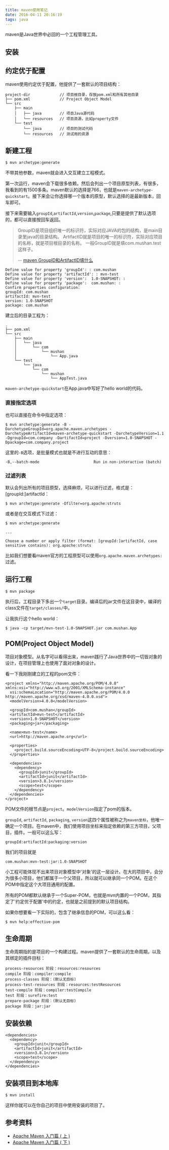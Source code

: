 ```yaml
---
title: maven使用笔记
date: 2016-04-11 20:16:19
tags: java
---
```


maven是Java世界中必回的一个工程管理工具。

<!-- more -->

## 安装

## 约定优于配置
maven使用约定优于配置，他提供了一套默认的项目结构：

```
project-dir             // 项目根目录，存放pom.xml和所有其他目录
├── pom.xml             // Project Object Model
└── src
    ├── main
    │   ├── java        // 项目Java源代码
    │   └── resources   // 项目资源，比如property文件
    └── test
        └── java        // 项目的测试代码
        └── resources   // 测试用的资源
```

## 新建工程

    $ mvn archetype:generate

不带其他参数，maven就会进入交互建立工程模式。

第一次运行，maven会下载很多依赖。然后会列出一个项目原型列表，有很多，我看到的有1500多条。maven默认的选择是766，也就是`maven-archetype-quickstart`。接下来会让你选择哪一个版本的原型，默认选择的是最新版本，回车即可。

接下来需要输入`groupId`,`artifactId`,`version`,`package`,只要是提供了默认选项的，都可以直接按回车返回。

> GroupID是项目组织唯一的标识符，实际对应JAVA的包的结构，是main目录里java的目录结构。
> ArtifactID就是项目的唯一的标识符，实际对应项目的名称，就是项目根目录的名称。
> 一般GroupID就是填com.mushan.test这样子。
> 
> -- [maven GroupID和ArtifactID填什么](http://zhidao.baidu.com/link?url=wCZVG9JcHwP-nYaUK4izNdcYSeSGA5-dd99_K2nOsPSTvA6o6M1-oSJFHKC4P-szB1YC1vEN5Ei1AUAAuprIG_)

```
Define value for property 'groupId': : com.mushan
Define value for property 'artifactId': : mvn-test
Define value for property 'version':  1.0-SNAPSHOT: :
Define value for property 'package':  com.mushan: :
Confirm properties configuration:
groupId: com.mushan
artifactId: mvn-test
version: 1.0-SNAPSHOT
package: com.mushan
```

建立后的目录工程为：

```
.
├── pom.xml
└── src
    ├── main
    │   └── java
    │       └── com
    │           └── mushan
    │               └── App.java
    └── test
        └── java
            └── com
                └── mushan
                    └── AppTest.java
```

`maven-archetype-quickstart`在App.java中写好了hello world的代码。

### 直接指定选项
也可以直接在命令中指定选项：

    $ mvn archetype:generate -B -DarchetypeGroupId=org.apache.maven.archetypes -DarchetypeArtifactId=maven-archetype-quickstart -DarchetypeVersion=1.1 -DgroupId=com.company -DartifactId=project -Dversion=1.0-SNAPSHOT -Dpackage=com.company.project

这里的`-B`选项，是批量模式也就是不进行互动的意思：

    -B,--batch-mode                        Run in non-interactive (batch)

### 过滤列表
默认会列出所有的项目原型，选择麻烦，可以进行过滤，格式是：[groupId:]artifactId：

    $ mvn archetype:generate -Dfilter=org.apache:struts

或者是在交互模式下过滤：

    $ mvn archetype:generate
    
    ...

    Choose a number or apply filter (format: [groupId:]artifactId, case sensitive contains): org.apache:struts

比如我们想要看maven官方的工程原型可以使用`org.apache.maven.archetypes:`过滤。

## 运行工程

    $ mvn package

执行后，工程目录下多出一个`target`目录。编译后的jar文件在这目录中，编译的class文件在`target/classes/`中。

让我执行这个hello world：

    $ java -cp target/mvn-test-1.0-SNAPSHOT.jar com.mushan.App

## POM(Project Object Model)
项目对象模型。从名字可以看得出来，maven践行了Java世界中的一切皆对象的设计，在项目管理上也使用了面对对象的设计。

看一下我刚刚建立的工程的pom文件：

```
<project xmlns="http://maven.apache.org/POM/4.0.0" xmlns:xsi="http://www.w3.org/2001/XMLSchema-instance"
  xsi:schemaLocation="http://maven.apache.org/POM/4.0.0 http://maven.apache.org/xsd/maven-4.0.0.xsd">
  <modelVersion>4.0.0</modelVersion>

  <groupId>com.mushan</groupId>
  <artifactId>mvn-test</artifactId>
  <version>1.0-SNAPSHOT</version>
  <packaging>jar</packaging>

  <name>mvn-test</name>
  <url>http://maven.apache.org</url>

  <properties>
    <project.build.sourceEncoding>UTF-8</project.build.sourceEncoding>
  </properties>

  <dependencies>
    <dependency>
      <groupId>junit</groupId>
      <artifactId>junit</artifactId>
      <version>3.8.1</version>
      <scope>test</scope>
    </dependency>
  </dependencies>
</project>
```

POM文件的根节点是`project`。`modelVersion`指定了pom的版本。

`groupId`, `artifactId`, `packaging`, `version`这四个属性被称之为`maven坐标`，他唯一确定一个项目。在maven中，我们使用项目坐标来指定依赖的第三方项目，父项目，插件。一般可以这么写：

    groupId:artifactId:packaging:version

我们的项目就是

    com.mushan:mvn-test:jar:1.0-SNAPSHOT

小工程可能体现不出来项目对象模型中'对象'的这一层设计。在大的项目中，会分为很多小项目，他们都属于一个父项目，所以就可以继承同一个POM。在这个POM中指定这个大项目通用的配置。

所有的POM都默认继承于一个Super-POM，也就是mvn内置的一个POM，其指定了'约定优于配置'中的约定，也就是之前提到的默认项目结构。

如果你想要看一下实际的，包含了继承信息的POM，可以这么看：

    $ mvn help:effective-pom

## 生命周期
生命周期指的是项目的一个构建过程。maven提供了一套默认的生命周期，以及其绑定的插件目标：

```
process-resources 阶段：resources:resources
compile 阶段：compiler:compile
process-classes 阶段：(默认无目标)
process-test-resources 阶段：resources:testResources
test-compile 阶段：compiler:testCompile
test 阶段：surefire:test
prepare-package 阶段：(默认无目标)
package 阶段：jar:jar
```

## 安装依赖

```
<dependencies> 
  <dependency> 
    <groupId>junit</groupId> 
    <artifactId>junit</artifactId> 
    <version>3.8.1</version> 
    <scope>test</scope> 
  </dependency> 
</dependencies> 
```

## 安装项目到本地库

    $ mvn install

这样你就可以在你自己的项目中使用安装的项目了。


## 参考资料
- [Apache Maven 入门篇 ( 上 )](http://www.oracle.com/technetwork/cn/community/java/apache-maven-getting-started-1-406235-zhs.html)
- [Apache Maven 入门篇 ( 下 )](http://www.oracle.com/technetwork/cn/community/java/apache-maven-getting-started-2-405568-zhs.html)
